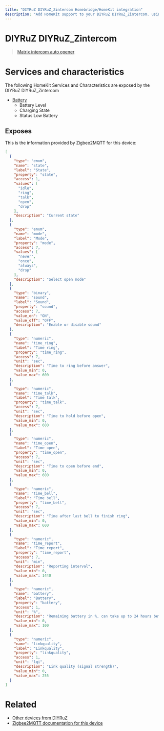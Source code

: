 ```yaml
---
title: "DIYRuZ DIYRuZ_Zintercom Homebridge/HomeKit integration"
description: "Add HomeKit support to your DIYRuZ DIYRuZ_Zintercom, using Homebridge, Zigbee2MQTT and homebridge-z2m."
---
```

<!---
This file has been GENERATED using src/docgen/docgen.ts
DO NOT EDIT THIS FILE MANUALLY!
-->
# DIYRuZ DIYRuZ_Zintercom
> [Matrix intercom auto opener](https://diyruz.github.io/posts/zintercom/)


# Services and characteristics
The following HomeKit Services and Characteristics are exposed by
the DIYRuZ DIYRuZ_Zintercom

* [Battery](../../battery.md)
  * Battery Level
  * Charging State
  * Status Low Battery



## Exposes

This is the information provided by Zigbee2MQTT for this device:

```json
[
  {
    "type": "enum",
    "name": "state",
    "label": "State",
    "property": "state",
    "access": 1,
    "values": [
      "idle",
      "ring",
      "talk",
      "open",
      "drop"
    ],
    "description": "Current state"
  },
  {
    "type": "enum",
    "name": "mode",
    "label": "Mode",
    "property": "mode",
    "access": 7,
    "values": [
      "never",
      "once",
      "always",
      "drop"
    ],
    "description": "Select open mode"
  },
  {
    "type": "binary",
    "name": "sound",
    "label": "Sound",
    "property": "sound",
    "access": 7,
    "value_on": "ON",
    "value_off": "OFF",
    "description": "Enable or disable sound"
  },
  {
    "type": "numeric",
    "name": "time_ring",
    "label": "Time ring",
    "property": "time_ring",
    "access": 7,
    "unit": "sec",
    "description": "Time to ring before answer",
    "value_min": 0,
    "value_max": 600
  },
  {
    "type": "numeric",
    "name": "time_talk",
    "label": "Time talk",
    "property": "time_talk",
    "access": 7,
    "unit": "sec",
    "description": "Time to hold before open",
    "value_min": 0,
    "value_max": 600
  },
  {
    "type": "numeric",
    "name": "time_open",
    "label": "Time open",
    "property": "time_open",
    "access": 7,
    "unit": "sec",
    "description": "Time to open before end",
    "value_min": 0,
    "value_max": 600
  },
  {
    "type": "numeric",
    "name": "time_bell",
    "label": "Time bell",
    "property": "time_bell",
    "access": 7,
    "unit": "sec",
    "description": "Time after last bell to finish ring",
    "value_min": 0,
    "value_max": 600
  },
  {
    "type": "numeric",
    "name": "time_report",
    "label": "Time report",
    "property": "time_report",
    "access": 7,
    "unit": "min",
    "description": "Reporting interval",
    "value_min": 0,
    "value_max": 1440
  },
  {
    "type": "numeric",
    "name": "battery",
    "label": "Battery",
    "property": "battery",
    "access": 1,
    "unit": "%",
    "description": "Remaining battery in %, can take up to 24 hours before reported.",
    "value_min": 0,
    "value_max": 100
  },
  {
    "type": "numeric",
    "name": "linkquality",
    "label": "Linkquality",
    "property": "linkquality",
    "access": 1,
    "unit": "lqi",
    "description": "Link quality (signal strength)",
    "value_min": 0,
    "value_max": 255
  }
]
```

# Related
* [Other devices from DIYRuZ](../index.md#diyruz)
* [Zigbee2MQTT documentation for this device](https://www.zigbee2mqtt.io/devices/DIYRuZ_Zintercom.html)